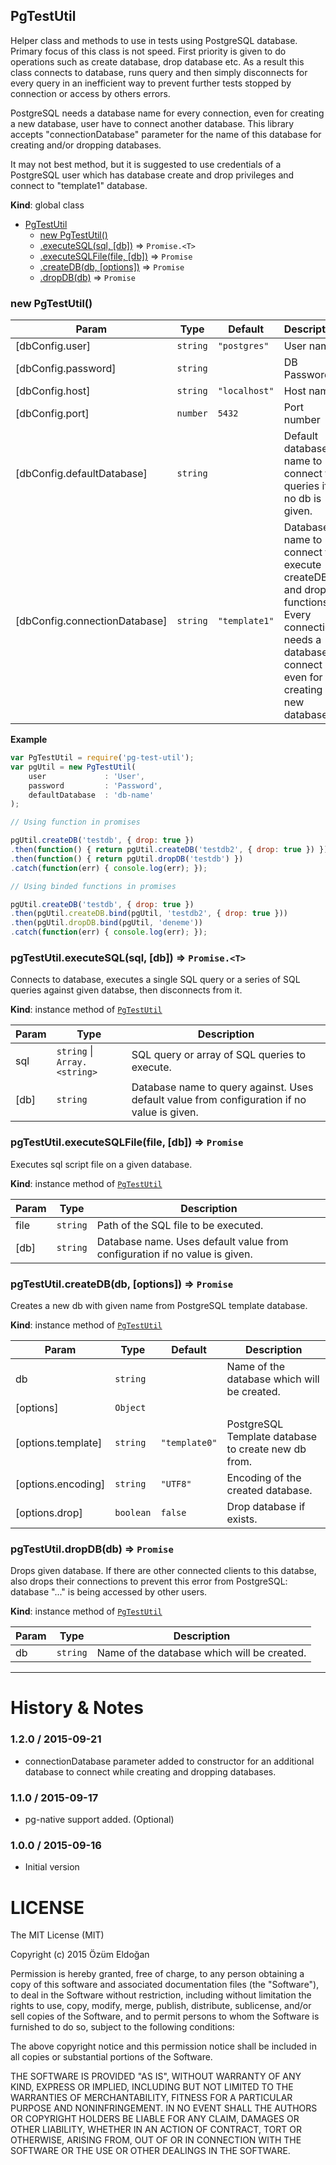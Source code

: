 <a name="PgTestUtil"></a>
## PgTestUtil
Helper class and methods to use in tests using PostgreSQL database. Primary focus of this class is not speed.
First priority is given to do operations such as create database, drop database etc. As a result this class
connects to database, runs query and then simply disconnects for every query in an inefficient way to prevent
further tests stopped by connection or access by others errors.

PostgreSQL needs a database name for every connection, even for creating a new database, user have to connect
another database. This library accepts "connectionDatabase" parameter for the name of this database for creating
and/or dropping databases.

It may not best method, but it is suggested to use credentials of a PostgreSQL user which has database create
and drop privileges and connect to "template1" database.

**Kind**: global class  

* [PgTestUtil](#PgTestUtil)
  * [new PgTestUtil()](#new_PgTestUtil_new)
  * [.executeSQL(sql, [db])](#PgTestUtil+executeSQL) ⇒ <code>Promise.&lt;T&gt;</code>
  * [.executeSQLFile(file, [db])](#PgTestUtil+executeSQLFile) ⇒ <code>Promise</code>
  * [.createDB(db, [options])](#PgTestUtil+createDB) ⇒ <code>Promise</code>
  * [.dropDB(db)](#PgTestUtil+dropDB) ⇒ <code>Promise</code>

<a name="new_PgTestUtil_new"></a>
### new PgTestUtil()

| Param | Type | Default | Description |
| --- | --- | --- | --- |
| [dbConfig.user] | <code>string</code> | <code>&quot;postgres&quot;</code> | User name |
| [dbConfig.password] | <code>string</code> |  | DB Password |
| [dbConfig.host] | <code>string</code> | <code>&quot;localhost&quot;</code> | Host name |
| [dbConfig.port] | <code>number</code> | <code>5432</code> | Port number |
| [dbConfig.defaultDatabase] | <code>string</code> |  | Default database name to connect fro queries if no db is given. |
| [dbConfig.connectionDatabase] | <code>string</code> | <code>&quot;template1&quot;</code> | Database name to connect to execute createDB and dropDB functions.                                                                Every connection needs a database to connect even for creating a new database. |

**Example**  
```js
var PgTestUtil = require('pg-test-util');
var pgUtil = new PgTestUtil(
    user             : 'User',
    password         : 'Password',
    defaultDatabase  : 'db-name'
);

// Using function in promises

pgUtil.createDB('testdb', { drop: true })
.then(function() { return pgUtil.createDB('testdb2', { drop: true }) })
.then(function() { return pgUtil.dropDB('testdb') })
.catch(function(err) { console.log(err); });

// Using binded functions in promises

pgUtil.createDB('testdb', { drop: true })
.then(pgUtil.createDB.bind(pgUtil, 'testdb2', { drop: true }))
.then(pgUtil.dropDB.bind(pgUtil, 'deneme'))
.catch(function(err) { console.log(err); });
```
<a name="PgTestUtil+executeSQL"></a>
### pgTestUtil.executeSQL(sql, [db]) ⇒ <code>Promise.&lt;T&gt;</code>
Connects to database, executes a single SQL query or a series of SQL queries against given databse,
then disconnects from it.

**Kind**: instance method of <code>[PgTestUtil](#PgTestUtil)</code>  

| Param | Type | Description |
| --- | --- | --- |
| sql | <code>string</code> &#124; <code>Array.&lt;string&gt;</code> | SQL query or array of SQL queries to execute. |
| [db] | <code>string</code> | Database name to query against. Uses default value from configuration if no value is given. |

<a name="PgTestUtil+executeSQLFile"></a>
### pgTestUtil.executeSQLFile(file, [db]) ⇒ <code>Promise</code>
Executes sql script file on a given database.

**Kind**: instance method of <code>[PgTestUtil](#PgTestUtil)</code>  

| Param | Type | Description |
| --- | --- | --- |
| file | <code>string</code> | Path of the SQL file to be executed. |
| [db] | <code>string</code> | Database name. Uses default value from configuration if no value is given. |

<a name="PgTestUtil+createDB"></a>
### pgTestUtil.createDB(db, [options]) ⇒ <code>Promise</code>
Creates a new db with given name from PostgreSQL template database.

**Kind**: instance method of <code>[PgTestUtil](#PgTestUtil)</code>  

| Param | Type | Default | Description |
| --- | --- | --- | --- |
| db | <code>string</code> |  | Name of the database which will be created. |
| [options] | <code>Object</code> |  |  |
| [options.template] | <code>string</code> | <code>&quot;template0&quot;</code> | PostgreSQL Template database to create new db from. |
| [options.encoding] | <code>string</code> | <code>&quot;UTF8&quot;</code> | Encoding of the created database. |
| [options.drop] | <code>boolean</code> | <code>false</code> | Drop database if exists. |

<a name="PgTestUtil+dropDB"></a>
### pgTestUtil.dropDB(db) ⇒ <code>Promise</code>
Drops given database. If there are other connected clients to this databse, also drops their connections
to prevent this error from PostgreSQL: database "..." is being accessed by other users.

**Kind**: instance method of <code>[PgTestUtil](#PgTestUtil)</code>  

| Param | Type | Description |
| --- | --- | --- |
| db | <code>string</code> | Name of the database which will be created. |


---------------------------------------

History & Notes
================
### 1.2.0 / 2015-09-21
* connectionDatabase parameter added to constructor for an additional database to connect while creating and dropping
databases.

### 1.1.0 / 2015-09-17
* pg-native support added. (Optional)

### 1.0.0 / 2015-09-16
* Initial version

LICENSE
=======

The MIT License (MIT)

Copyright (c) 2015 Özüm Eldoğan

Permission is hereby granted, free of charge, to any person obtaining a copy
of this software and associated documentation files (the "Software"), to deal
in the Software without restriction, including without limitation the rights
to use, copy, modify, merge, publish, distribute, sublicense, and/or sell
copies of the Software, and to permit persons to whom the Software is
furnished to do so, subject to the following conditions:

The above copyright notice and this permission notice shall be included in all
copies or substantial portions of the Software.

THE SOFTWARE IS PROVIDED "AS IS", WITHOUT WARRANTY OF ANY KIND, EXPRESS OR
IMPLIED, INCLUDING BUT NOT LIMITED TO THE WARRANTIES OF MERCHANTABILITY,
FITNESS FOR A PARTICULAR PURPOSE AND NONINFRINGEMENT. IN NO EVENT SHALL THE
AUTHORS OR COPYRIGHT HOLDERS BE LIABLE FOR ANY CLAIM, DAMAGES OR OTHER
LIABILITY, WHETHER IN AN ACTION OF CONTRACT, TORT OR OTHERWISE, ARISING FROM,
OUT OF OR IN CONNECTION WITH THE SOFTWARE OR THE USE OR OTHER DEALINGS IN THE
SOFTWARE.